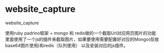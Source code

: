 website_capture
===============

website_capture

使用ruby padrino框架 + mongo 和 redis做的一个截取Url对应网页图片的功能
里面使用了一个js的插件来截取图片，如果要使用需要配置好对应的Mongo(存放base64图片使用)和redis（队列使用）
以及安装对应的js插件。
